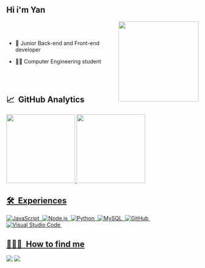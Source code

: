 ## Hi i'm Yan

<img align="right" img src="https://i.picasion.com/pic92/b8a5d0f030f9807f267764a97a71aa43.gif" width="210"/>

<br><br>

- 🦝 Junior Back-end and Front-end developer

- 🧑‍💻 Computer Engineering student

<br><br> 

## 📈 &nbsp;GitHub Analytics
<div>
  <a href="https://github.com/yanmathzz">
  <img height="180em" src="https://github-readme-stats.vercel.app/api?username=yanmathzz&show_icons=true&theme=tokyonight&include_all_commits=true&count_private=true"/>
  <img height="180em" src="https://github-readme-stats.vercel.app/api/top-langs/?username=yanmathzz&layout=compact&langs_count=7&theme=tokyonight"/>  
</div>
  
## 🛠 &nbsp;Experiences
![JavaScript](https://img.shields.io/badge/-JavaScript-05122A?style=flat&logo=javascript)&nbsp;
![Node.js](https://img.shields.io/badge/-Node.js-05122A?style=flat&logo=node.js)&nbsp;
![Python](https://img.shields.io/badge/-python-05122A?style=flat&logo=python)&nbsp;
![MySQL](https://img.shields.io/badge/-MySQL-05122A?style=flat&logo=MySQL)&nbsp;
![GitHub](https://img.shields.io/badge/-GitHub-05122A?style=flat&logo=github)&nbsp;
![Visual Studio Code](https://img.shields.io/badge/-Visual%20Studio%20Code-05122A?style=flat&logo=visual-studio-code&logoColor=007ACC)&nbsp;

 ## 👨🏽‍💻 &nbsp;How to find me
<div> 
  <a href = "mailto:ymatheus706@gmail.com"><img src="https://img.shields.io/badge/-Gmail-%23333?style=for-the-badge&logo=gmail&logoColor=white" target="_blank"></a>
  <a href="https://www.linkedin.com/in/yan-matheus-361b6b235/" target="_blank"><img src="https://img.shields.io/badge/-LinkedIn-%230077B5?style=for-the-badge&logo=linkedin&logoColor=white" target="_blank"></a> 
 
</div>
